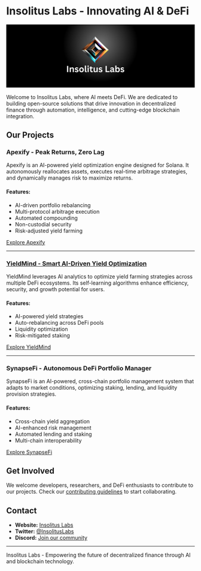 # Insolitus Labs - Innovating AI & DeFi

![Insolitus Labs Banner](https://raw.githubusercontent.com/Insolitus-Labs/.github/refs/heads/main/Banner.png)

Welcome to Insolitus Labs, where AI meets DeFi. We are dedicated to building open-source solutions that drive innovation in decentralized finance through automation, intelligence, and cutting-edge blockchain integration.

## Our Projects

### **Apexify - Peak Returns, Zero Lag**
Apexify is an AI-powered yield optimization engine designed for Solana. It autonomously reallocates assets, executes real-time arbitrage strategies, and dynamically manages risk to maximize returns.

#### Features:
- AI-driven portfolio rebalancing
- Multi-protocol arbitrage execution
- Automated compounding
- Non-custodial security
- Risk-adjusted yield farming

[Explore Apexify](https://github.com/insolitus-labs/apexify)

---

### [**YieldMind - Smart AI-Driven Yield Optimization**](https://github.com/insolitus-labs/yieldmind)
YieldMind leverages AI analytics to optimize yield farming strategies across multiple DeFi ecosystems. Its self-learning algorithms enhance efficiency, security, and growth potential for users.

#### Features:
- AI-powered yield strategies
- Auto-rebalancing across DeFi pools
- Liquidity optimization
- Risk-mitigated staking

[Explore YieldMind](https://github.com/insolitus-labs/yieldmind)

---

### **SynapseFi - Autonomous DeFi Portfolio Manager**
SynapseFi is an AI-powered, cross-chain portfolio management system that adapts to market conditions, optimizing staking, lending, and liquidity provision strategies.

#### Features:
- Cross-chain yield aggregation
- AI-enhanced risk management
- Automated lending and staking
- Multi-chain interoperability

[Explore SynapseFi](https://github.com/insolitus-labs/synapsefi)

## Get Involved

We welcome developers, researchers, and DeFi enthusiasts to contribute to our projects. Check our [contributing guidelines](CONTRIBUTING.md) to start collaborating.

## Contact
- **Website:** [Insolitus Labs](https://insolituslabs.io)
- **Twitter:** [@InsolitusLabs](https://twitter.com/InsolitusLabs)
- **Discord:** [Join our community](https://discord.gg/insolituslabs)

---

Insolitus Labs - Empowering the future of decentralized finance through AI and blockchain technology.

